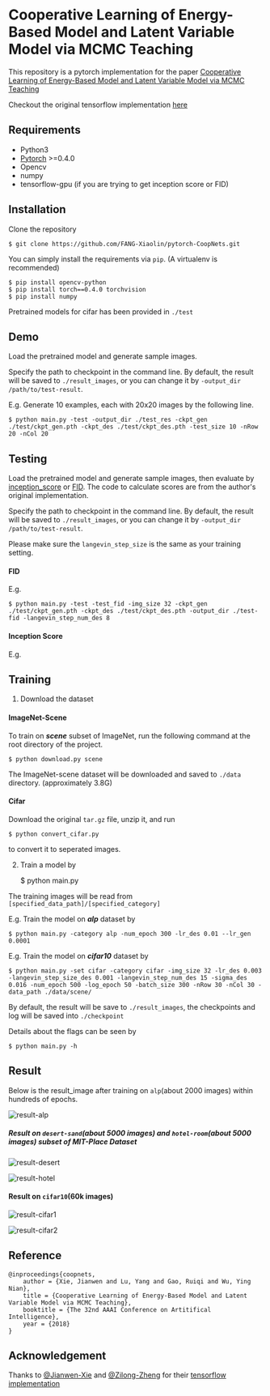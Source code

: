 # Cooperative Learning of Energy-Based Model and Latent Variable Model via MCMC Teaching
This repository is a pytorch implementation for the paper <a href="http://www.stat.ucla.edu/~jxie/CoopNets/CoopNets.html">
Cooperative Learning of Energy-Based Model and Latent Variable Model via MCMC Teaching</a>

Checkout the original tensorflow implementation <a href="https://github.com/zilongzheng/CoopNets">here</a>


## Requirements	
- Python3
- [Pytorch](https://pytorch.org/) >=0.4.0
- Opencv
- numpy
- tensorflow-gpu (if you are trying to get inception score or FID)

## Installation
Clone the repository

    $ git clone https://github.com/FANG-Xiaolin/pytorch-CoopNets.git

You can simply install the requirements via `pip`. (A virtualenv is recommended)

    $ pip install opencv-python
    $ pip install torch==0.4.0 torchvision
    $ pip install numpy

Pretrained models for cifar has been provided in `./test`

## Demo

Load the pretrained model and generate sample images.

Specify the path to checkpoint in the command line. By default, the result will 
be saved to `./result_images`, or you can change it by `-output_dir /path/to/test-result`.


E.g. Generate 10 examples, each with 20x20 images by the following line.


    $ python main.py -test -output_dir ./test_res -ckpt_gen ./test/ckpt_gen.pth -ckpt_des ./test/ckpt_des.pth -test_size 10 -nRow 20 -nCol 20

## Testing

Load the pretrained model and generate sample images, then evaluate by 
<a href="http://papers.nips.cc/paper/6125-improved-techniques-for-training-gans.pdf">inception_score</a> or 
<a href="https://arxiv.org/pdf/1706.08500.pdf">FID</a>. The code to calculate scores
are from the author's original implementation.

Specify the path to checkpoint in the command line. By default, the result will 
be saved to `./result_images`, or you can change it by `-output_dir /path/to/test-result`.

Please make sure the `langevin_step_size` is the same as your training setting.

#### FID
E.g. 
    
    $ python main.py -test -test_fid -img_size 32 -ckpt_gen ./test/ckpt_gen.pth -ckpt_des ./test/ckpt_des.pth -output_dir ./test-fid -langevin_step_num_des 8

#### Inception Score
E.g.





## Training
1. Download the dataset

#### ImageNet-Scene
To train on ***scene*** subset of  ImageNet,
run the following command at the root directory of the project.

    $ python download.py scene
    
The ImageNet-scene dataset will be downloaded and saved to `./data` directory. (approximately 3.8G)

#### Cifar
Download the original `tar.gz` file, unzip it, and run 

    $ python convert_cifar.py
    
to convert it to seperated images.

2. Train a model by

 
    $ python main.py
    
    
The training images will be read from `[specified_data_path]/[specified_category]`


E.g.
Train the model on ***alp*** dataset  by

    $ python main.py -category alp -num_epoch 300 -lr_des 0.01 --lr_gen 0.0001
   
E.g. 
Train the model on ***cifar10*** dataset by

    $ python main.py -set cifar -category cifar -img_size 32 -lr_des 0.003 -langevin_step_size_des 0.001 -langevin_step_num_des 15 -sigma_des 0.016 -num_epoch 500 -log_epoch 50 -batch_size 300 -nRow 30 -nCol 30 -data_path ./data/scene/
    

By default, the result will be save to `./result_images`, the checkpoints and 
log will be saved into 
`./checkpoint`


Details about the flags can be seen by 

    $ python main.py -h
    
    
## Result
Below is the result_image after training on `alp`(about 2000 images) within hundreds of epochs.

![result-alp](example/alp_result.png)

##### Result on `desert-sand`(about 5000 images) and `hotel-room`(about 5000 images) subset of MIT-Place Dataset

![result-desert](example/desert-sand_result.png)

![result-hotel](example/hotel-room_result.png)


#### Result on `cifar10`(60k images)

![result-cifar1](example/cifar10-result1.png)

![result-cifar2](example/cifar10-result2.png)


## Reference
    @inproceedings{coopnets,
        author = {Xie, Jianwen and Lu, Yang and Gao, Ruiqi and Wu, Ying Nian},
        title = {Cooperative Learning of Energy-Based Model and Latent Variable Model via MCMC Teaching},
        booktitle = {The 32nd AAAI Conference on Artitifical Intelligence},
        year = {2018}
    }
    
    

## Acknowledgement
Thanks to <a href="https://github.com/jianwen-xie">@Jianwen-Xie</a> and 
<a href="https://github.com/zilongzheng">@Zilong-Zheng</a> for their
 <a href="github.com/zilongzheng/CoopNets">tensorflow implementation</a>


